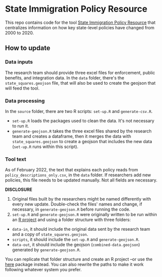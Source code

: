 # State Immigration Policy Resource

This repo contains code for the tool [State Immigration Policy Resource](https://www.urban.org/features/state-immigration-policy-resource) that centralizes information on how key state-level policies have changed from 2000 to 2020.

## How to update

### Data inputs
The research team should provide three excel files for enforcement, public benefits, and integration data. In the `data` folder, there's the `state_squares.geojson` file, that will also be used to create the geojson that will feed the tool.

### Data processing
In the `source` folder, there are two R scripts: `set-up.R` and `generate-csv.R`.
- `set-up.R` loads the packages used to clean the data. It's not necessary to run it.
- `generate-geojson.R` takes the three excel files shared by the research team and creates a dataframe, then it merges the data with `state_squares.geojson` to create a geojson that includes the new data (`set-up.R` runs within this script).

### Tool text
As of February 2022, the text that explains each policy reads from `policy_descriptions_only.csv`, in the `data` folder. If researchers add new policies, this file needs to be updated manually. Not all fields are necessary.

**DISCLOSURE**
1. Original files built by the researchers might be named differently with every new update. Double-check the files' names and change, if necessary, in `generate-geojson.R` before running the code.
2. `set-up.R` and  `generate-geojson.R` were originally written to be run within an [R project](https://r4ds.had.co.nz/workflow-projects.html) and using a folder structure with three folders:
- `data-in`, it should include the original data sent by the research team and a copy of `state_squares.geojson`.
- `scripts`, it should include the `set-up.R` and `generate-geojson.R`.
- `data-out`, it should include the geojson (`combined-data.geojson`) generated by `generate-geojson.R`.

You can replicate that folder structure and create an R project –or use the [here](https://here.r-lib.org/) package instead. You can also rewrite the paths to make it work following whatever system you prefer.
